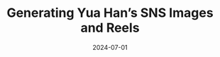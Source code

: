 ---
title: "Generating Yua Han’s SNS Images and Reels"
collection: projects
category: arxiv
permalink: /projects/yuahan
nolink: true
header:
    teaser: /images/yuahan.png
date: 2024-07-01
authors: ""
venue: "Jul.2024 - Jul.2024"
description: Created synthetic Yua Han's Instagram images and reels video with Dreambooth and Face Reenactment
tags: ["generative ai", "face reenactment"]
selected: "true"
buttons:
    - type: video
      url: /files/yua_han.mp4
---